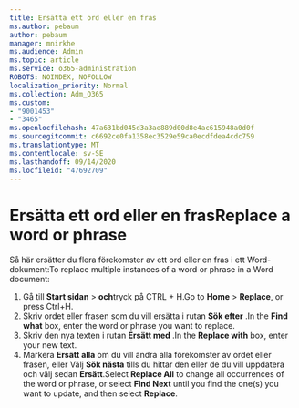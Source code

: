 ```yaml
---
title: Ersätta ett ord eller en fras
ms.author: pebaum
author: pebaum
manager: mnirkhe
ms.audience: Admin
ms.topic: article
ms.service: o365-administration
ROBOTS: NOINDEX, NOFOLLOW
localization_priority: Normal
ms.collection: Adm_O365
ms.custom:
- "9001453"
- "3465"
ms.openlocfilehash: 47a631bd045d3a3ae889d00d8e4ac615948a0d0f
ms.sourcegitcommit: c6692ce0fa1358ec3529e59ca0ecdfdea4cdc759
ms.translationtype: MT
ms.contentlocale: sv-SE
ms.lasthandoff: 09/14/2020
ms.locfileid: "47692709"
---
```

# <a name="replace-a-word-or-phrase"></a><span data-ttu-id="c7250-102">Ersätta ett ord eller en fras</span><span class="sxs-lookup"><span data-stu-id="c7250-102">Replace a word or phrase</span></span>

<span data-ttu-id="c7250-103">Så här ersätter du flera förekomster av ett ord eller en fras i ett Word-dokument:</span><span class="sxs-lookup"><span data-stu-id="c7250-103">To replace multiple instances of a word or phrase in a Word document:</span></span>

1. <span data-ttu-id="c7250-104">Gå till **Start sidan**  >  **och**tryck på CTRL + H.</span><span class="sxs-lookup"><span data-stu-id="c7250-104">Go to **Home** > **Replace**, or press Ctrl+H.</span></span>
2. <span data-ttu-id="c7250-105">Skriv ordet eller frasen som du vill ersätta i rutan **Sök efter** .</span><span class="sxs-lookup"><span data-stu-id="c7250-105">In the **Find what** box, enter the word or phrase you want to replace.</span></span> 
3. <span data-ttu-id="c7250-106">Skriv den nya texten i rutan **Ersätt med** .</span><span class="sxs-lookup"><span data-stu-id="c7250-106">In the **Replace with** box, enter your new text.</span></span>
3. <span data-ttu-id="c7250-107">Markera **Ersätt alla** om du vill ändra alla förekomster av ordet eller frasen, eller Välj **Sök nästa** tills du hittar den eller de du vill uppdatera och välj sedan **Ersätt**.</span><span class="sxs-lookup"><span data-stu-id="c7250-107">Select **Replace All** to change all occurrences of the word or phrase, or select **Find Next** until you find the one(s) you want to update, and then select **Replace**.</span></span>